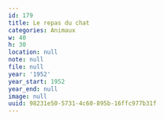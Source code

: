 ```yaml
---
id: 179
title: Le repas du chat
categories: Animaux
w: 40
h: 30
location: null
note: null
file: null
year: '1952'
year_start: 1952
year_end: null
image: null
uuid: 98231e50-5731-4c60-895b-16ffc977b31f
---
```


